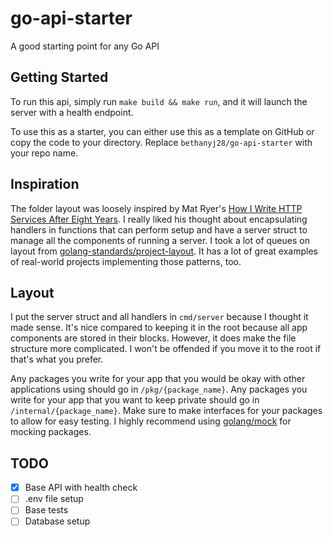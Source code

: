 # go-api-starter
A good starting point for any Go API

## Getting Started
To run this api, simply run `make build && make run`, and it will launch the server with a health endpoint.

To use this as a starter, you can either use this as a template on GitHub or copy the code to your directory. Replace `bethanyj28/go-api-starter` with your repo name.

## Inspiration
The folder layout was loosely inspired by Mat Ryer's [How I Write HTTP Services After Eight Years](https://pace.dev/blog/2018/05/09/how-I-write-http-services-after-eight-years.html). I really liked his thought about encapsulating handlers in functions that can perform setup and have a server struct to manage all the components of running a server. I took a lot of queues on layout from [golang-standards/project-layout](https://github.com/golang-standards/project-layout). It has a lot of great examples of real-world projects implementing those patterns, too.

## Layout
I put the server struct and all handlers in `cmd/server` because I thought it made sense. It's nice compared to keeping it in the root because all app components are stored in their blocks. However, it does make the file structure more complicated. I won't be offended if you move it to the root if that's what you prefer. 

Any packages you write for your app that you would be okay with other applications using should go in `/pkg/{package_name}`. Any packages you write for your app that you want to keep private should go in `/internal/{package_name}`. Make sure to make interfaces for your packages to allow for easy testing. I highly recommend using [golang/mock](https://github.com/golang/mock) for mocking packages.

## TODO
- [x] Base API with health check
- [ ] .env file setup
- [ ] Base tests
- [ ] Database setup
